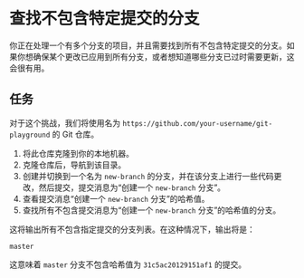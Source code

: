 # 查找不包含特定提交的分支

你正在处理一个有多个分支的项目，并且需要找到所有不包含特定提交的分支。如果你想确保某个更改已应用到所有分支，或者想知道哪些分支已过时需要更新，这会很有用。

## 任务

对于这个挑战，我们将使用名为 `https://github.com/your-username/git-playground` 的 Git 仓库。

1. 将此仓库克隆到你的本地机器。
2. 克隆仓库后，导航到该目录。
3. 创建并切换到一个名为 `new-branch` 的分支，并在该分支上进行一些代码更改，然后提交，提交消息为“创建一个 `new-branch` 分支”。
4. 查看提交消息“创建一个 `new-branch` 分支”的哈希值。
5. 查找所有不包含提交消息为“创建一个 `new-branch` 分支”的哈希值的分支。

这将输出所有不包含指定提交的分支列表。在这种情况下，输出将是：

```shell
master
```

这意味着 `master` 分支不包含哈希值为 `31c5ac20129151af1` 的提交。
